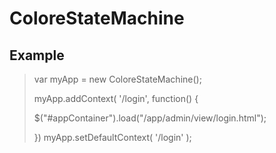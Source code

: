 # ColoreStateMachine

Example
-

> var myApp = new ColoreStateMachine();
>
> myApp.addContext( '/login', function() {
>
> 	$("#appContainer").load("/app/admin/view/login.html");
>
> })
> myApp.setDefaultContext( '/login' );